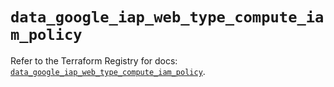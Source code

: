 # `data_google_iap_web_type_compute_iam_policy`

Refer to the Terraform Registry for docs: [`data_google_iap_web_type_compute_iam_policy`](https://registry.terraform.io/providers/hashicorp/google/6.29.0/docs/data-sources/iap_web_type_compute_iam_policy).
